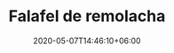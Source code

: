 ---
title: "Falafel de remolacha"
date: 2020-05-07T14:46:10+06:00
description: "Falafel de remolacha"
type: "recipe"
image: "images/recipes/falafel-remolacha-2.jpg"
imagecredit: klaoe
cuisine: Arabe
suitableForDiet: VeganDiet
categories: tapa
yield: 20 bolitas
prepTime: 20
cookTime: 60
totalTime: 80
tags: 
- "garbanzos"
- "remolacha"
ingredients:
- garbanzos
directions:
- 
tips:
---